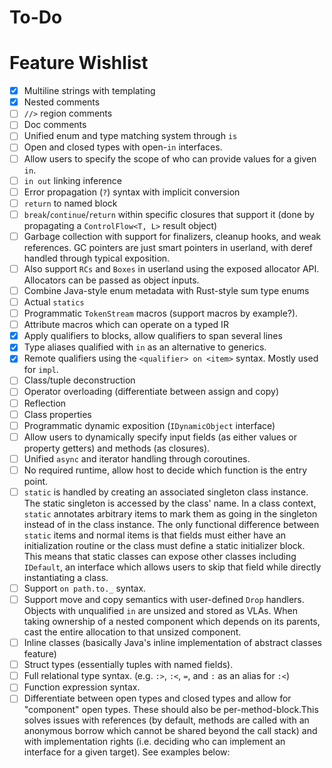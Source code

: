 # To-Do

# Feature Wishlist

- [x] Multiline strings with templating
- [x] Nested comments
- [ ] `//>` region comments
- [ ] Doc comments
- [ ] Unified enum and type matching system through `is`
- [ ] Open and closed types with open-`in` interfaces.
- [ ] Allow users to specify the scope of who can provide values for a given `in`.
- [ ] `in out` linking inference
- [ ] Error propagation (`?`) syntax with implicit conversion
- [ ] `return` to named block
- [ ] `break`/`continue`/`return` within specific closures that support it (done by propagating a `ControlFlow<T, L>` result object)
- [ ] Garbage collection with support for finalizers, cleanup hooks, and weak references. GC pointers are just smart pointers in userland, with deref handled through typical exposition.
- [ ] Also support `RCs` and `Boxes` in userland using the exposed allocator API. Allocators can be passed as object inputs.
- [ ] Combine Java-style enum metadata with Rust-style sum type enums
- [ ] Actual `statics`
- [ ] Programmatic `TokenStream` macros (support macros by example?).
- [ ] Attribute macros which can operate on a typed IR
- [x] Apply qualifiers to blocks, allow qualifiers to span several lines
- [x] Type aliases qualified with `in` as an alternative to generics.
- [x] Remote qualifiers using the `<qualifier> on <item>` syntax. Mostly used for `impl`.
- [ ] Class/tuple deconstruction
- [ ] Operator overloading (differentiate between assign and copy)
- [ ] Reflection
- [ ] Class properties
- [ ] Programmatic dynamic exposition (`IDynamicObject` interface)
- [ ] Allow users to dynamically specify input fields (as either values or property getters) and methods (as closures).
- [ ] Unified `async` and iterator handling through coroutines.
- [ ] No required runtime, allow host to decide which function is the entry point.
- [ ] `static` is handled by creating an associated singleton class instance. The static singleton is accessed by the class' name. In a class context, `static` annotates arbitrary items to mark them as going in the singleton instead of in the class instance. The only functional difference between `static` items and normal items is that fields must either have an initialization routine or the class must define a static initializer block. This means that static classes can expose other classes including `IDefault`, an interface which allows users to skip that field while directly instantiating a class.
- [ ] Support `on path.to._` syntax.
- [ ] Support move and copy semantics with user-defined `Drop` handlers. Objects with unqualified `in` are unsized and stored as VLAs. When taking ownership of a nested component which depends on its parents, cast the entire allocation to that unsized component.
- [ ] Inline classes (basically Java's inline implementation of abstract classes feature)
- [ ] Struct types (essentially tuples with named fields).
- [ ] Full relational type syntax. (e.g. `:>`, `:<`, `=`, and `:` as an alias for `:<`)
- [ ] Function expression syntax.
- [ ] Differentiate between open types and closed types and allow for "component" open types. These should also be per-method-block.This solves issues with references (by default, methods are called with an anonymous borrow which cannot be shared beyond the call stack) and with implementation rights (i.e. deciding who can implement an interface for a given target). See examples below:
